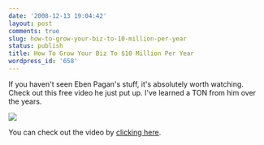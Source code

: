 ```yaml
---
date: '2008-12-13 19:04:42'
layout: post
comments: true
slug: how-to-grow-your-biz-to-10-million-per-year
status: publish
title: How To Grow Your Biz To $10 Million Per Year
wordpress_id: '658'
---
```


If you haven't seen Eben Pagan's stuff, it's absolutely worth watching.  Check out this free video he just put up.  I've learned a TON from him over the years.

[![](http://s3.amazonaws.com/oldbloguploads/2008/12/picture-101.png)](http://www.startbreakingfree.com/go/altitude)

You can check out the video by [clicking here](http://www.startbreakingfree.com/go/altitude).
